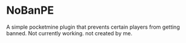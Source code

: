 # NoBanPE
A simple pocketmine plugin that prevents certain players from getting banned.
Not currently working.
not created by me.
